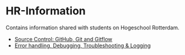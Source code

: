 # HR-Information

Contains information shared with students on Hogeschool Rotterdam.

- [Source Control: GitHub, Git and Gitflow](https://github.com/Tukurai/HR-Information/blob/main/SourceControl.md)
- [Error handling, Debugging, Troubleshooting & Logging](https://github.com/Tukurai/HR-Information/blob/main/ErrorHandling.md)
